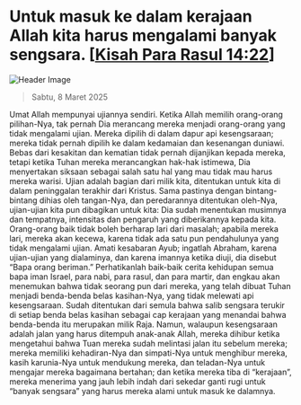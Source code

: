 
# Untuk masuk ke dalam kerajaan Allah kita harus mengalami banyak sengsara. [[Kisah Para Rasul 14:22](http://alkitab.sabda.org/?Kisah%20Para%20Rasul%2014:22)]

![Header Image](https://alkitab.app/slice/sunrise.jpg)

> Sabtu, 8 Maret 2025

Umat Allah mempunyai ujiannya sendiri. Ketika Allah memilih orang-orang pilihan-Nya, tak pernah Dia merancang mereka menjadi orang-orang yang tidak mengalami ujian. Mereka dipilih di dalam dapur api kesengsaraan; mereka tidak pernah dipilih ke dalam kedamaian dan kesenangan duniawi. Bebas dari kesakitan dan kematian tidak pernah dijanjikan kepada mereka, tetapi ketika Tuhan mereka merancangkan hak-hak istimewa, Dia menyertakan siksaan sebagai salah satu hal yang mau tidak mau harus mereka warisi. Ujian adalah bagian dari milik kita, ditentukan untuk kita di dalam peninggalan terakhir dari Kristus. Sama pastinya dengan bintang-bintang dihias oleh tangan-Nya, dan peredarannya ditentukan oleh-Nya, ujian-ujian kita pun dibagikan untuk kita: Dia sudah menentukan musimnya dan tempatnya, intensitas dan pengaruh yang diberikannya kepada kita. Orang-orang baik tidak boleh berharap lari dari masalah; apabila mereka lari, mereka akan kecewa, karena tidak ada satu pun pendahulunya yang tidak mengalami ujian. Amati kesabaran Ayub; ingatlah Abraham, karena ujian-ujian yang dialaminya, dan karena imannya ketika diuji, dia disebut “Bapa orang beriman.” Perhatikanlah baik-baik cerita kehidupan semua bapa iman Israel, para nabi, para rasul, dan para martir, dan engkau akan menemukan bahwa tidak seorang pun dari mereka, yang telah dibuat Tuhan menjadi benda-benda belas kasihan-Nya, yang tidak melewati api kesengsaraan. Sudah ditentukan dari semula bahwa salib sengsara terukir di setiap benda belas kasihan sebagai cap kerajaan yang menandai bahwa benda-benda itu merupakan milik Raja. Namun, walaupun kesengsaraan adalah jalan yang harus ditempuh anak-anak Allah, mereka dihibur ketika mengetahui bahwa Tuan mereka sudah melintasi jalan itu sebelum mereka; mereka memiliki kehadiran-Nya dan simpati-Nya untuk menghibur mereka, kasih karunia-Nya untuk mendukung mereka, dan teladan-Nya untuk mengajar mereka bagaimana bertahan; dan ketika mereka tiba di “kerajaan”, mereka menerima yang jauh lebih indah dari sekedar ganti rugi untuk “banyak sengsara” yang harus mereka alami untuk masuk ke dalamnya.
    